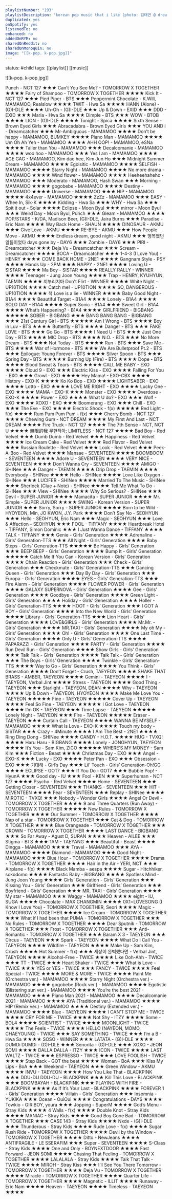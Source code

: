 ```yaml
---
playlistNumber: "193"
playlistDescription: "korean pop music that i like (photo: 김태연 @ dream concert 2013)"
duplicated: yes
onSpotify: yes
listenedTo: no
enhanced: no
addedOnRYM: no
sharedOnReddit: no
sharedOnMonoquin: no
image: "[[k-pop. k-pop.jpg]]"
---
```

status: #child 
tags: [[playlist]] [[music]] 

![[k-pop. k-pop.jpg]]

Punch - NCT 127 ★★★
Can’t You See Me? - TOMORROW X TOGETHER ★★★★
Fairy of Shampoo - TOMORROW X TOGETHER ★★★★
Kick It - NCT 127 ★★★
Pied Piper - BTS ★★★
Peppermint Chocolate - K.Will, MAMAMOO, Realslow ★★★★
TWIT - Hwa Sa ★★★★
HANN (Alone) - (G)I-DLE ★★★★
Uh-Oh - (G)I-DLE ★★★
Up & Down - EXID ★★★
DDD - EXID ★★★
Maria - Hwa Sa ★★★★
Dimple - BTS ★★★
WOW - BTOB ★★★★
LION - (G)I-DLE ★★★★
Tonight - Spica ★★★★
Sixth Sense - Brown Eyed Girls ★★★
Abracadabra - Brown Eyed Girls ★★★
YOU AND I - Dreamcatcher ★★★
Mr-Ambiguous - MAMAMOO ★★★★
Don’t be happy - MAMAMOO, BUMKEY ★★★★
Piano Man - MAMAMOO ★★★★
Um Oh Ah Yeh - MAMAMOO ★★★★
AHH OOP! - MAMAMOO, eSNa ★★★★
Taller than You - MAMAMOO ★★★
Decalcomanie - MAMAMOO ★★★★
woo hoo - MAMAMOO ★★★
Yes I am - MAMAMOO ★★★★
AGE GAG - MAMAMOO, Kim dae hee, Kim Jun Ho ★★★
Midnight Summer Dream - MAMAMOO ★★★★
Egoisitic - MAMAMOO ★★★★
SELFISH - MAMAMOO ★★★★
Starry Night - MAMAMOO ★★★★
No more drama - MAMAMOO ★★★★
Wind flower - MAMAMOO ★★★★
Heeheehaheho - MAMAMOO ★★★
Moderato - MAMAMOO, Hash Swan ★★★
Morning - MAMAMOO ★★★★
gogobebe - MAMAMOO ★★★★
Destiny - MAMAMOO ★★★★
Universe - MAMAMOO ★★★
HIP - MAMAMOO ★★★★
4x4ever - MAMAMOO ★★★★
ZzZz - MAMAMOO ★★★
EASY - Whee In, Sik-K ★★★★
Kidding - Hwa Sa ★★★
WHY - Hwa Sa ★★★
Spit it out - Solar ★★★★
Eclipse - Moon Byul ★★★
mirror - Moon Byul ★★★
Weird Day - Moon Byul, Punch ★★★
Gleam - MAMAMOO ★★★★
POP/STARS - K/DA, Madison Beer, (G)I-DLE, Jaira Burns ★★★
Paradise - Eric Nam ★★★★
Way Back Home - SHAUN ★★★★
DINOSAUR - AKMU ★★★
Give Love - AKMU ★★★★
RE-BYE - AKMU ★★★
How People Move - AKMU ★★★★
Endless dream, good night - AKMU ★★★
행복했던 알들이었다 days gone by - DAY6 ★★★
Zombie - DAY6 ★★★
PIRI - Dreamcatcher ★★★
Deja Vu - Dreamcatcher ★★★
Scream - Dreamcatcher ★★★★
BOCA - Dreamcatcher ★★★
1-4-3 (I Love You) - HENRY ★★★★
COME BACK HOME - 2NE1 ★★★★
Gangnam Style - PSY ★★★★
Hands Up - 2PM ★★★
HAPPY - 2NE1 ★★★★
Loving U - SISTAR ★★★★
Ma Boy - SISTAR ★★★★
REALLY RALLY - WINNER ★★★★
Teenager - Jung Joon Young ★★★★
Trap - HENRY, KYUHYUN, TAEMIN ★★★★
끼부리지마 Don't Flirt - WINNER ★★★★
White Night - UP10TION ★★★★
Catch me! - UP10TION ★★★★
SO, DANGEROUS - UP10TION ★★★★
척 Love is a lie - WINNER ★★★★
Baby Good Night - B1A4 ★★★★
Beautiful Target - B1A4 ★★★★
Lonely - B1A4 ★★★★
SOLO DAY - B1A4 ★★★★
Super Sonic - B1A4 ★★★
Sweet Girl - B1A4 ★★★★
What’s Happening? - B1A4 ★★★★
GIRLFRIEND - BIGBANG ★★★★★
SOBER - BIGBANG ★★★
BANG BANG BANG - BIGBANG ★★★
21st Century Girl - BTS ★★★★★
Am I Wrong - BTS ★★★★
Boy in Luv - BTS ★★★★
Butterfly - BTS ★★★★
Danger - BTS ★★★
FAKE LOVE - BTS ★★★
Go Go - BTS ★★★★
I Need U - BTS ★★★
Just One Day - BTS ★★★★
MIC Drop - BTS ★★★★
N.O. - BTS ★★★
No More Dream - BTS ★★★
Not Today - BTS ★★★★
Run - BTS ★★★
Save Me - BTS ★★★★
War of Hormone - BTS ★★★
We Are Bulletproof Pt.2 - BTS ★★★
Epilogue: Young Forever - BTS ★★★★
Silver Spoon - BTS ★★★
Spring Day - BTS ★★★★★
Burning Up (Fire) - BTS ★★★★
Dope - BTS ★★★★
Blood Sweat & Tears - BTS ★★★★
CALL ME BABY - EXO ★★★★
Cloud 9 - EXO ★★★
Electric Kiss - EXO ★★★★
Falling For You - EXO ★★★
Growl - EXO ★★★★
Hey Mama! - EXO-CBX ★★★★
History - EXO-K ★★★★
Ko Ko Bop - EXO ★★★★
LIGHTSABER - EXO ★★★★
Lotto - EXO ★★★★
LOVE ME RIGHT - EXO ★★★★
Lucky One - EXO ★★★★
MAMA - EXO-K ★★★
Monster - EXO ★★★★
Overdose - EXO-K ★★★★
Power - EXO ★★★★
What U do? - EXO ★★★
Wolf - EXO ★★★★
XOXO - EXO ★★★
Boomerang - EXO ★★★
Chill - EXO ★★★
The Eve - EXO ★★★★
Electric Shock - f(x) ★★★★★
Red Light - f(x) ★★★★
Rum Pum Pum Pum - f(x) ★★★
Cherry Bomb - NCT 127 ★★★★
Chewing Gum - NCT DREAM ★★★★
My First And Last - NCT DREAM ★★★★
Fire Truck - NCT 127 ★★★★
The 7th Sense - NCT, NCT U ★★★★
無限的我 무한적아; LIMITLESS - NCT 127 ★★★★
Bad Boy - Red Velvet ★★★
Dumb Dumb - Red Velvet ★★★
Happiness - Red Velvet ★★★★
Ice Cream Cake - Red Velvet ★★★
Red Flavor - Red Velvet ★★★
Russian Roulette - Red Velvet ★★★
Look - Red Velvet ★★★
Peek-A-Boo - Red Velvet ★★★★
Mansae - SEVENTEEN ★★★★
BOOMBOOM - SEVENTEEN ★★★★
Adore U - SEVENTEEN ★★★★
VERY NICE - SEVENTEEN ★★★★
Don’t Wanna Cry - SEVENTEEN ★★★★
AMIGO - SHINee ★★★
Danger - TAEMIN ★★★★
Drip Drop - TAEMIN ★★★★
Everybody - SHINee ★★★★
Hello - SHINee ★★★★
Love Like Oxygen - SHINee ★★★
LUCIFER - SHINee ★★★★
Married To The Music - SHINee ★★★
Sherlock (Clue + Note) - SHINee ★★★★
Tell Me What To Do - SHINee ★★★
View - SHINee ★★★★
Why So Serious? - SHINee ★★★
Devil - SUPER JUNIOR ★★★★
Mamacita - SUPER JUNIOR ★★★★
Mr. Simple - SUPER JUNIOR ★★★★
SWING - Korean Version - SUPER JUNIOR ★★★
Sorry, Sorry - SUPER JUNIOR ★★★★
Born to be Wild - HYOYEON, Min, JO KWON, J.Y. Park ★★★★
Don’t Say No - SEOHYUN ★★★
Hello - SEOHYUN, Eric Nam ★★★
Magic - SEOHYUN ★★★
Love & Affection - SEOHYUN ★★★
FOOL - TIFFANY ★★★★
Heartbreak Hotel - TIFFANY, Simon Dominic ★★★ 
I Just Wanna Dance - TIFFANY ★★★★
TALK - TIFFANY ★★★
Genie - Girls’ Generation ★★★★
Adrenaline - Girls’ Generation-TTS ★★★
All Night - Girls’ Generation ★★★★
Baby Steps - Girls’ Generation-TTS ★★★★★
Be Happy - Girls’ Generation ★★★
BEEP BEEP - Girls’ Generation ★★★★
Bump It - Girls’ Generation ★★★★★
Catch Me If You Can - Korean Version - Girls’ Generation ★★★★
Chain Reaction - Girls’ Generation ★★★
Check - Girls’ Generation ★★★
Checkmate - Girls’ Generation-TTS ★★★
Dancing Queen - Girls’ Generation ★★★
Day By Day - Girls’ Generation ★★★
Europa - Girls’ Generation ★★★★
EYES - Girls’ Generation-TTS ★★★
Fire Alarm - Girls’ Generation ★★★★
FLOWER POWER - Girls’ Generation ★★★★
GALAXY SUPERNOVA - Girls’ Generation ★★★★
Gee - Girls’ Generation ★★★★
Goodbye - Girls’ Generation ★★★★
Green Light - Girls’ Generation ★★★★
Holiday - Girls’ Generation ★★★★
Holler - Girls’ Generation-TTS ★★★★
HOOT - Girls’ Generation ★★★
I GOT A BOY - Girls’ Generation ★★★★
Into the New World - Girls’ Generation ★★★★
Library - Girls’ Generation-TTS ★★★
Lion Heart - Girls’ Generation ★★★★
LOVE&GIRLS - Girls’ Generation ★★★★
Mr.Mr. - Girls’ Generation ★★★★
MR.TAXI - Girls’ Generation ★★★★
My oh My - Girls’ Generation ★★★★
Oh! - Girls’ Generation ★★★★
One Last Time - Girls’ Generation ★★★★
Only U - Girls’ Generation-TTS ★★★★
PAPARAZZI - Girls’ Generation ★★★★
PARTY - Girls’ Generation ★★★★
Run Devil Run - Girls’ Generation ★★★★
Show Girls - Girls’ Generation ★★★
Talk Talk - Girls’ Generation ★★★★
Talk Talk - Girls’ Generation ★★★
The Boys - Girls’ Generation ★★★★
Twinkle - Girls’ Generation-TTS ★★★★
Way to Go - Girls’ Generation ★★★★
You Think - Girls’ Generation ★★★★
Don’t Forget - Crush, TAEYEON ★★★★
SHAKE THAT BRASS - AMBER, TAEYEON ★★★★
Gemini - TAEYEON ★★★★
I - TAEYEON, Verbal Jint ★★★★
Stress - TAEYEON ★★★★
Good Thing - TAEYEON ★★★
Starlight - TAEYEON, DEAN ★★★★
Why - TAEYEON ★★★★
Up & Down - TAEYEON, HYOYEON ★★★★
Make Me Love You - TAEYEON ★★★★★ 
Fine - TAEYEON ★★★★★
Cover Up - TAEYEON ★★★★
Feel So Fine - TAEYEON ★★★★★
I Got Love - TAEYEON ★★★★
I’m OK - TAEYEON ★★★
Time Lapse - TAEYEON ★★★★★
Lonely Night - TAEYEON ★★★
Fire - TAEYEON ★★★★★
Eraser - TAEYEON ★★★
Curtain Call - TAEYEON ★★★★
WANNA BE MYSELF - MAMAMOO ★★★★
What Is Love - EXO-K ★★★★
Touch my body - SISTAR ★★★
Crazy - 4Minute ★★★★
I Am The Best - 2NE1 ★★★★
Ring Ding Dong - SHINee ★★★★
CANDY - H.O.T. ★★★★
HUG - TVXQ! ★★★★
Haru Haru - BIGBANG ★★★★
Lonely - JONGHYUN, TAEYEON ★★★★
It’s You - Sam Kim, ZICO ★★★★★ 
WHERE’S MY MONEY - Sam Kim ★★★
Fiction - Beast ★★★★
Christmas Day - EXO ★★★
Angel - EXO-K ★★★
Lucky - EXO ★★★★
Peter Pan - EXO ★★★
Obsession - EXO ★★★
기대해 - Girl’s Day ★★★
Lil’ Touch - Girls’ Generation-Oh!GG ★★★★
ECLIPSE - GOT7 ★★★
If You Do - GOT7 ★★★
Bubble Pop! - HyunA ★★★
Good day - IU ★★★
Fool - KEN ★★★
Superhuman - NCT 127 ★★★★
Psycho - Red Velvet ★★★★
Home - SEVENTEEN ★★★
Getting Closer - SEVENTEEN ★★★
THANKS - SEVENTEEN ★★★
HIT - SEVENTEEN ★★★★
Fear - SEVENTEEN ★★★
Replay - SHINee ★★★★
MIROTIC - TVXQ! ★★★
Nobody - Wonder Girls ★★★★
Angel Or Devil - TOMORROW X TOGETHER ★★★★
9 and Three Quarters (Run Away) - TOMORROW X TOGETHER ★★★★★
New Rules - TOMORROW X TOGETHER ★★★★
Our Summer - TOMORROW X TOGETHER ★★★★
Nap of a star - TOMORROW X TOGETHER ★★★
Cat & Dog - TOMORROW X TOGETHER ★★★★
Blue Orangeade - TOMORROW X TOGETHER ★★★
CROWN - TOMORROW X TOGETHER ★★★★
LAST DANCE - BIGBANG ★★★
So Far Away - Agust D, SURAN ★★★★
Heaven - AILEE ★★★
Stigma - BTS ★★★
1AM - TAEYANG ★★★
Beautiful - Beast ★★★★
Dingga - MAMAMOO ★★★★
Travel - MAMAMOO ★★★
AYA - MAMAMOO ★★★★
Diamond - MAMAMOO ★★★
Good Night - MAMAMOO ★★★
Blue Hour - TOMORROW X TOGETHER ★★★★
Drama - TOMORROW X TOGETHER ★★★★
Hair in the Air - YERI, NCT ★★★
Airplane - f(x) ★★★★
Black Mamba - aespa ★★★★
Sugar - Hitchhiker, sokodomo ★★★★
Fantastic Baby - BIGBANG ★★★★
Spotless Mind - Jung Joon Young ★★★★
Girls’ Generation - Girls’ Generation ★★★
Kissing You - Girls’ Generation ★★★
Girlfriend - Girls’ Generation ★★★
Boyfriend - Girls’ Generation ★★★
MR. TAXI - Girls’ Generation ★★★★
My star - MAMAMOO ★★★
Waggy - MAMAMOO ★★★★
eight - IU, SUGA ★★★★
Chocolate - MAX CHANGMIN ★★★★
0X1=LOVESONG (I Know I Love You) - TOMORROW X TOGETHER, Seori ★★★★
Magic - TOMORROW X TOGETHER ★★★★
Ice Cream - TOMORROW X TOGETHER ★★★
What if I had been that PUMA - TOMORROW X TOGETHER ★★★
No Rules - TOMORROW X TOGETHER ★★★★
Dear Sputnik - TOMORROW X TOGETHER ★★★
Frost - TOMORROW X TOGETHER ★★★
Anti-Romantic - TOMORROW X TOGETHER ★★★
Baram X 3 - TAEYEON ★★★
Circus - TAEYEON ★★★
Spark - TAEYEON ★★★★
What Do I Call You - TAEYEON ★★★★
Wildfire - TAEYEON ★★★★
Make Up - Sam Kim, Crush ★★★★
Hot Summer - f(x) ★★★
세상이 완벽했다면 - Verbal Jint, TAEYEON ★★★★
Alcohol-Free - TWICE ★★★★
Like Ooh-Ahh - TWICE ★★★
TT - TWICE ★★★
Heart Shaker - TWICE ★★★
What is Love - TWICE ★★★
YES or YES - TWICE ★★★
FANCY - TWICE ★★★★
Feel Special - TWICE ★★★★
MORE & MORE - TWICE ★★★★
Paint Me (Orchestra ver.) - MAMAMOO ★★★★
Starry Night (Orchestra ver.) - MAMAMOO ★★★★
gogobebe (Rock ver.) - MAMAMOO ★★★★
Egotistic (Blistering sun ver.) - MAMAMOO ★★★★
You’re the best 2021 - MAMAMOO ★★★★
Piano Man 2021 - MAMAMOO ★★★★
Decalcomanie 2021 - MAMAMOO ★★★★
AYA (Traditional ver.) - MAMAMOO ★★★★
HIP (Remix ver.) - MAMAMOO ★★★★
Destiny (Extended ver.) - MAMAMOO ★★★★
Blue - TAEYEON ★★★★
I CAN’T STOP ME - TWICE ★★★★
CRY FOR ME - TWICE ★★★★
Not Shy - ITZY ★★★★
Some - BOL4 ★★★★
SCIENTIST - TWICE ★★★★
MOONLIGHT - TWICE ★★★★
The Feels - TWICE ★★★★
HELLO (NAYEON, MOMO, CHAEYOUNG) - TWICE ★★★
SAY SOMETHING - TWICE ★★★
I’m a B - Hwa Sa ★★★★
SOSO - WINNER ★★★
LATATA - (G)I-DLE ★★★★
DUMDi DUMDi - (G)I-DLE ★★★
Senorita - (G)I-DLE ★★★
XOXO - JEON SOMI ★★★★
DALLA DALLA - ITZY ★★★
ICON - TWICE ★★★★
LAST WALTZ - TWICE ★★★
ESPRESSO - TWICE ★★★
LOVE FOOLISH - TWICE ★★★★
Step Back - GOT the beat ★★★★
Woman - BoA ★★★
Kiss My Lips - BoA ★★★
Weekend - TAEYEON ★★★
Green Window - AKMU ★★★★
INVU - TAEYEON ★★★★
How You Like That - BLACKPINK ★★★
DDU-DU DDU-DU - BLACKPINK ★★★
Kill This Love - BLACKPINK ★★★
BOOMBAYAH - BLACKPINK ★★★
PLAYING WITH FIRE - BLACKPINK ★★★★
As If It’s Your Last - BLACKPINK ★★★★
FOREVER 1 - Girls’ Generation ★★★★
Villain - Girls’ Generation ★★★
Insomnia - YUKIKA ★★★
Ocean - OuiOui ★★★★
Congratulations - DAY6 ★★★★
Towkio - GIRIBOY, youra ★★★
Jopping - SuperM ★★★★
God’s Menu - Stray Kids ★★★★
4 Walls - f(x) ★★★★
Double Knot - Stray Kids ★★★★
MANIAC - Stray Kids ★★★★
Good Boy Gone Bad - TOMORROW X TOGETHER ★★★
CASE 143 - Stray Kids ★★★★
Nxde - (G)I-DLE ★★★
Thunderous - Stray Kids ★★★★
Rude Love - f(x) ★★★★
Sugar Rush Ride - TOMORROW X TOGETHER ★★★★
Devil by the Window - TOMORROW X TOGETHER ★★★★
Ditto - NewJeans ★★★★
ANTIFRAGILE - LE SSERAFIM ★★★
Super - SEVENTEEN ★★★★
S-Class - Stray Kids ★★★★
One and Only - BOYNEXTDOOR ★★★★
Fast Forward - JEON SOMI ★★★★
Chasing That Feeling - TOMORROW X TOGETHER ★★★★
LALALALA - Stray Kids ★★★★
Talk That Talk - TWICE ★★★★
MIROH - Stray Kiss ★★★
I’ll See You There Tomorrow - TOMORROW X TOGETHER ★★★★
Deja Vu - TOMORROW X TOGETHER ★★★★
Miracle - TOMORROW X TOGETHER ★★★★
Quarter Life - TOMORROW X TOGETHER ★★★★
Magnetic - ILLIT ★★★★
Runaway - Eric Nam ★★★★
Heaven - TAEYEON ★★★★
Timeless - TAEYEON ★★★★

